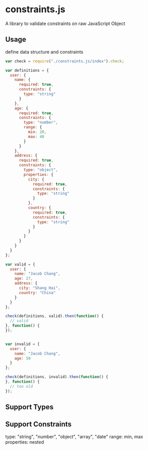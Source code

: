 # constraints.js
A library to validate constraints on raw JavaScript Object


## Usage

define data structure and constraints

```js
var check = require("./constraints.js/index").check;

var definitions = {
  user: {
    name: {
      required: true,
      constraints: {
        type: "string"
      }
    },
    age: {
      required: true,
      constraints: {
        type: "number",
        range: {
          min: 20,
          max: 40
        }
      }
    },
    address: {
      required: true,
      constraints: {
        type: "object",
        properties: {
          city: {
            required: true,
            constraints: {
              type: "string"
            }
          },
          country: {
            required: true,
            constraints: {
              type: "string"
            }
          }
        }
      }
    }
  }
};

var valid = {
  user: {
    name: "Jacob Chang",
    age: 27,
    address: {
      city: "Shang Hai",
      country: "China"
    }
  }
};

check(definitions, valid).then(function() {
  // valid
}, function() {
});


var invalid = {
  user: {
    name: "Jacob Chang",
    age: 50
  }
};

check(definitions, invalid).then(function() {
}, function() {
  // too old
});

```

## Support Types


## Support Constraints
type: "string", "number", "object", "array", "date"
range: min, max
properties: nested
